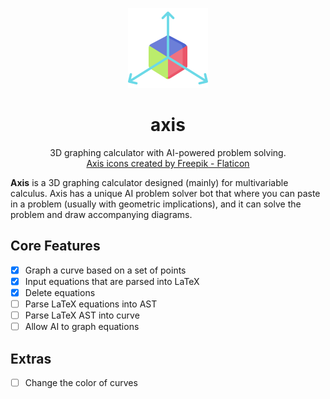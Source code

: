 <p align="center">
  <p align="center">
	<img width="128" height="128" src="https://raw.githubusercontent.com/athaapa/axis/refs/heads/main/images/axis.png?token=GHSAT0AAAAAADLSC4VOULRFMDVMKKNYXLNA2H2ZIDQ" alt="Logo">
  </p>

  <h1 align="center"><b>axis</b></h1>
  <p align="center">
     3D graphing calculator with AI-powered problem solving.
    <br />
    <a href="https://www.flaticon.com/free-icons/axis" title="axis icons">Axis icons created by Freepik - Flaticon</a>
  </p>
</p>

**Axis** is a 3D graphing calculator designed (mainly) for multivariable calculus. Axis has a unique AI problem solver bot that where you can paste in a problem (usually with geometric implications), and it can solve the problem and draw accompanying diagrams. 

## Core Features
- [x] Graph a curve based on a set of points
- [x] Input equations that are parsed into LaTeX
- [x] Delete equations
- [ ] Parse LaTeX equations into AST
- [ ] Parse LaTeX AST into curve
- [ ] Allow AI to graph equations

## Extras
- [ ] Change the color of curves
